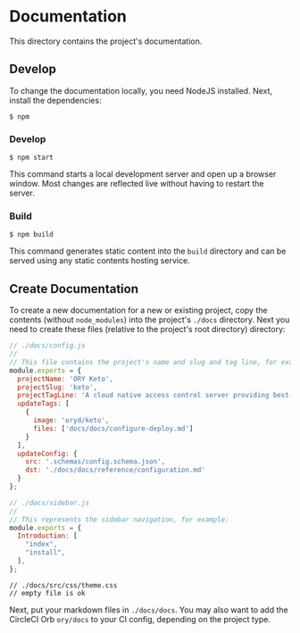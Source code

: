 # Documentation

This directory contains the project's documentation.

## Develop

To change the documentation locally, you need NodeJS installed.
Next, install the dependencies:

```
$ npm
```

### Develop

```
$ npm start
```

This command starts a local development server and open up a browser window. Most changes are reflected live without having to restart the server.

### Build

```
$ npm build
```

This command generates static content into the `build` directory and can be served using any static contents hosting service.

## Create Documentation

To create a new documentation for a new or existing project, copy the contents (without `node_modules`)
into the project's `./docs` directory. Next you need to create these files (relative to the project's root directory)
directory:

```js
// ./docs/config.js
//
// This file contains the project's name and slug and tag line, for example:
module.exports = {
  projectName: 'ORY Keto',
  projectSlug: 'keto',
  projectTagLine: 'A cloud native access control server providing best-practice patterns (RBAC, ABAC, ACL, AWS IAM Policies, Kubernetes Roles, ...) via REST APIs.',
  updateTags: [
    {
      image: 'oryd/keto',
      files: ['docs/docs/configure-deploy.md']
    }
  ],
  updateConfig: {
    src: '.schemas/config.schema.json',
    dst: './docs/docs/reference/configuration.md'
  }
};
```

```js
// ./docs/sidebar.js
//
// This represents the sidebar navigation, for example:
module.exports = {
  Introduction: [
    "index",
    "install",
  ],
};
```

```
// ./docs/src/css/theme.css
// empty file is ok
```

Next, put your markdown files in `./docs/docs`. You may also want to add the CircleCI Orb `ory/docs` to your CI config,
depending on the project type.
